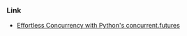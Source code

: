 ### Link
- [Effortless Concurrency with Python's concurrent.futures](https://rednafi.github.io/digressions/python/2020/04/21/python-concurrent-futures.html)